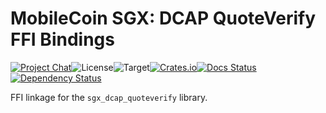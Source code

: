 # MobileCoin SGX: DCAP QuoteVerify FFI Bindings

[![Project Chat][chat-image]][chat-link]<!--
-->![License][license-image]<!--
-->![Target][target-image]<!--
-->[![Crates.io][crate-image]][crate-link]<!--
-->[![Docs Status][docs-image]][docs-link]<!--
-->[![Dependency Status][deps-image]][deps-link]

FFI linkage for the `sgx_dcap_quoteverify` library.

[chat-image]: https://img.shields.io/discord/844353360348971068?style=flat-square
[chat-link]: https://mobilecoin.chat
[license-image]: https://img.shields.io/crates/l/mc-sgx-dcap-quoteverify-sys?style=flat-square
[target-image]: https://img.shields.io/badge/target-x86__64-blue?style=flat-square
[crate-image]: https://img.shields.io/crates/v/mc-sgx-dcap-quoteverify-sys.svg?style=flat-square
[crate-link]: https://crates.io/crates/mc-sgx-dcap-quoteverify-sys
[docs-image]: https://img.shields.io/docsrs/mc-sgx-dcap-quoteverify-sys?style=flat-square
[docs-link]: https://docs.rs/crate/mc-sgx-dcap-quoteverify-sys
[deps-image]: https://deps.rs/crate/mc-sgx-dcap-quoteverify-sys/0.4.2/status.svg?style=flat-square
[deps-link]: https://deps.rs/crate/mc-sgx-dcap-quoteverify-sys/0.4.2
